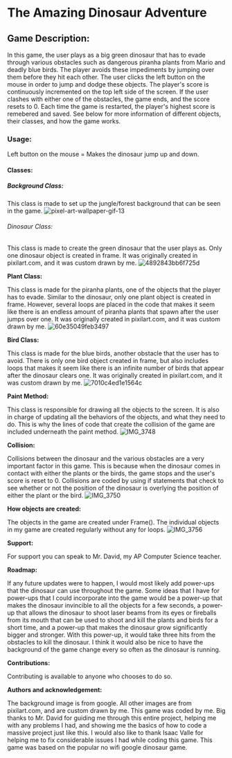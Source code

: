 # The Amazing Dinosaur Adventure

## Game Description:

In this game, the user plays as a big green dinosaur that has to evade through various obstacles such as dangerous piranha plants from Mario and deadly blue birds. The player avoids these impediments by jumping over them before they hit each other. The user clicks the left button on the mouse in order to jump and dodge these objects. The player's score is continuously incremented on the top left side of the screen. If the user clashes with either one of the obstacles, the game ends, and the score resets to 0. Each time the game is restarted, the player's highest score is remebered and saved. See below for more information of different objects, their classes, and how the game works.
### Usage:

Left button on the mouse = Makes the dinosaur jump up and down.

#### Classes:

##### Background Class:

This class is made to set up the jungle/forest background that can be seen in the game.
![pixel-art-wallpaper-gif-13](https://user-images.githubusercontent.com/90793175/148827395-6e0282a3-b0e5-4208-98af-d1dbf8ee5ac4.gif)

###### Dinosaur Class:

This class is made to create the green dinosaur that the user plays as. Only one dinosaur object is created in frame. It was originally created in pixilart.com, and it was custom drawn by me.
![4892843bb6f725d](https://user-images.githubusercontent.com/90793175/148822474-2b6a9513-c408-4bf4-8af9-8813520255f1.gif)


**Plant Class:**

This class is made for the piranha plants, one of the objects that the player has to evade. Similar to the dinosaur, only one plant object is created in frame. However, several loops are placed in the code that makes it seem like there is an endless amount of piranha plants that spawn after the user jumps over one. It was originally created in pixilart.com, and it was custom drawn by me.
![60e35049feb3497](https://user-images.githubusercontent.com/90793175/148823150-ad626640-8153-459a-990e-55f6ac71a1e4.png)


**Bird Class:**

This class is made for the blue birds, another obstacle that the user has to avoid. There is only one bird object created in frame, but also includes loops that makes it seem like there is an infinite number of birds that appear after the dinosaur clears one. It was originally created in pixilart.com, and it was custom drawn by me.
![7010c4ed1e1564c](https://user-images.githubusercontent.com/90793175/148823328-d6be1b18-4131-4c83-b4f0-ecf9abd8add6.gif)

**Paint Method:**

This class is responsible for drawing all the objects to the screen. It is also in charge of updating all the behaviors of the objects, and what they need to do. This is why the lines of code that create the collision of the game are included underneath the paint method.
![IMG_3748](https://user-images.githubusercontent.com/90793175/148826533-a445534c-aa1e-419f-97c3-8fc582da71e4.jpeg)

**Collision:**

Collisions between the dinosaur and the various obstacles are a very important factor in this game. This is because when the dinosaur comes in contact with either the plants or the birds, the game stops and the user's score is reset to 0. Collisions are coded by using if statements that check to see whether or not the position of the dinosaur is overlying the position of either the plant or the bird.
![IMG_3750](https://user-images.githubusercontent.com/90793175/148826911-6d63e208-200c-4538-b83a-5facf8c434fc.jpeg)

**How objects are created:**

The objects in the game are created under Frame(). The individual objects in my game are created regularly without any for loops.
![IMG_3756](https://user-images.githubusercontent.com/90793175/148827163-e5d30024-69f3-4c3d-88de-ed48550e95e2.jpeg)

**Support:**

For support you can speak to Mr. David, my AP Computer Science teacher.

**Roadmap:**

If any future updates were to happen, I would most likely add power-ups that the dinosaur can use throughout the game. Some ideas that I have for power-ups that I could incorporate into the game would be a power-up that makes the dinosaur invincible to all the objects for a few seconds, a power-up that allows the dinosaur to shoot laser beams from its eyes or fireballs from its mouth that can be used to shoot and kill the plants and birds for a short time, and a power-up that makes the dinosaur grow significantly bigger and stronger. With this power-up, it would take three hits from the obstacles to kill the dinosaur. I think it would also be nice to have the background of the game change every so often as the dinosaur is running.

**Contributions:**

Contributing is available to anyone who chooses to do so.

**Authors and acknowledgement:**

The background image is from google. All other images are from pixilart.com, and are custom drawn by me. This game was coded by me. Big thanks to Mr. David for guiding me through this entire project, helping me with any problems I had, and showing me the basics of how to code a massive project just like this. I would also like to thank Isaac Valle for helping me to fix considerable issues I had while coding this game. This game was based on the popular no wifi google dinosaur game.

